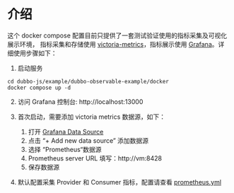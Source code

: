 # 介绍
这个 docker compose 配置目前只提供了一套测试验证使用的指标采集及可视化展示环境，
指标采集和存储使用 [victoria-metrics](https://victoriametrics.com/)，指标展示使用 [Grafana](https://grafana.com/)。详细使用步骤如下：

1. 启动服务
```shell
cd dubbo-js/example/dubbo-observable-example/docker
docker compose up -d
```

2. 访问 Grafana 控制台: http://localhost:13000

3. 首次启动，需要添加 victoria metrics 数据源，如下：
   1. 打开 [Grafana Data Source](http://localhost:13000/connections/datasources)
   2. 点击 “+ Add new data source” 添加数据源
   3. 选择 “Prometheus“数据源
   4. Prometheus server URL 填写：http://vm:8428
   5. 保存数据源

4. 默认配置采集 Provider 和 Consumer 指标，配置请查看 [prometheus.yml](prometheus.yml)

